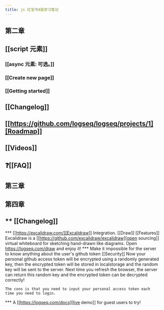 ```yaml
---
title: js 红宝书4版学习笔记
---
```


## 第二章
## [[script 元素]]
### [[async 元素: 可选。]]
### [[Create new page]]
### [[Getting started]]
## [[Changelog]]
## [[https://github.com/logseq/logseq/projects/1][Roadmap]]
## [[Videos]]
## ❓[[FAQ]]
##
##
##
## 第三章
## 第四章
##
## ** [[Changelog]]
*** [[https://excalidraw.com/][Excalidraw]] Integration. [[Draw]] [[Features]]
    Excalidraw is a [[https://github.com/excalidraw/excalidraw][open sourcing]] virtual whiteboard for sketching hand-drawn like diagrams.
    Open <https://logseq.com/draw> and enjoy it!
*** Make it impossible for the server to know anything about the user's github token  [[Security]]
    Now your personal github access token will be encrypted using a randomly generated key,
    then the encrypted token will be stored in localstorage and the random key will be sent to the server. Next time you refresh the browser, the server can return this random key and the encrypted token can be decrypted correctly!

    The cons is that you need to input your personal access token each time you need to login.
*** A [[https://logseq.com/docs][live demo]] for guest users to try!
##
##
##

